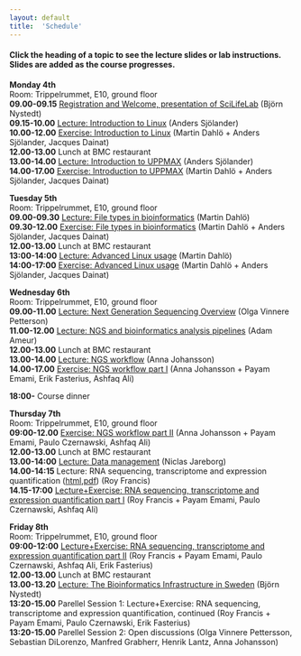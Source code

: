 ```yaml
---
layout: default
title:  'Schedule'
---
```


#### Click the heading of a topic to see the lecture slides or lab instructions. Slides are added as the course progresses.




**Monday 4th**  
Room: Trippelrummet, E10, ground floor  
**09.00-09.15** [Registration and Welcome, presentation of SciLifeLab]() (Björn Nystedt)  
**09.15-10.00** [Lecture: Introduction to Linux](slides/linux-tutorial.pdf) (Anders Sjölander)  
**10.00-12.00** [Exercise: Introduction to Linux](labs/linux-intro) (Martin Dahlö + Anders Sjölander, Jacques Dainat)  
**12.00-13.00** Lunch at BMC restaurant  
**13.00-14.00** [Lecture: Introduction to UPPMAX](slides/UPPMAX-tutorial.pdf) (Anders Sjölander)  
**14.00-17.00** [Exercise: Introduction to UPPMAX](labs/uppmax-intro) (Martin Dahlö + Anders Sjölander, Jacques Dainat)  

**Tuesday 5th**  
Room: Trippelrummet, E10, ground floor  
**09.00-09.30** [Lecture: File types in bioinformatics](slides/file_types.pdf) (Martin Dahlö)  
**09.30-12.00** [Exercise: File types in bioinformatics](labs/filetypes) (Martin Dahlö + Anders Sjölander, Jacques Dainat)  
**12.00-13.00** Lunch at BMC restaurant  
**13:00-14:00** [Lecture: Advanced Linux usage](slides/advanced_linux.pdf) (Martin Dahlö)  
**14:00-17:00** [Exercise: Advanced Linux usage](labs/loops_lab) (Martin Dahlö + Anders Sjölander, Jacques Dainat)  

**Wednesday 6th**  
Room: Trippelrummet, E10, ground floor  
**09.00-11.00** [Lecture: Next Generation Sequencing Overview]() (Olga Vinnere Petterson)  
**11.00-12.00** [Lecture: NGS and bioinformatics analysis pipelines]() (Adam Ameur)  
**12.00-13.00** Lunch at BMC restaurant  
**13.00-14.00** [Lecture: NGS workflow](slides/NGS_workflow.pdf) (Anna Johansson)  
**14.00-17.00** [Exercise: NGS workflow part I](labs/NGS_workflow) (Anna Johansson + Payam Emami, Erik Fasterius, Ashfaq Ali)  

**18:00-** Course dinner  

**Thursday 7th**  
Room: Trippelrummet, E10, ground floor  
**09:00-12.00** [Exercise: NGS workflow part II](labs/NGS_workflow) (Anna Johansson + Payam Emami, Paulo Czernawski, Ashfaq Ali)  
**12.00-13.00** Lunch at BMC restaurant  
**13.00-14:00** [Lecture: Data management](slides/2018-09-13_Data_Management_for_NGS_course.pdf) (Niclas Jareborg)  
**14.00-14:15** Lecture: RNA sequencing, transcriptome and expression quantification  ([html](slides/rnaseq/talk.html),[pdf](slides/rnaseq/talk.pdf)) (Roy Francis)  
**14.15-17:00** [Lecture+Exercise:  RNA sequencing, transcriptome and expression quantification part I](labs/rnaseq/lab.html) (Roy Francis + Payam Emami, Paulo Czernawski, Ashfaq Ali)  

**Friday 8th**  
Room: Trippelrummet, E10, ground floor  
**09:00-12:00** [Lecture+Exercise: RNA sequencing, transcriptome and expression quantification part II](labs/rnaseq/lab.html) (Roy Francis + Payam Emami, Paulo Czernawski, Ashfaq Ali, Erik Fasterius)  
**12.00-13.00** Lunch at BMC restaurant  
**13.00-13.20** [Lecture: The Bioinformatics Infrastructure in Sweden]() (Björn Nystedt)    
**13:20-15.00** Parellel Session 1: Lecture+Exercise: RNA sequencing, transcriptome and expression quantification, continued (Roy Francis + Payam Emami, Paulo Czernawski, Erik Fasterius)  
**13:20-15.00** Parellel Session 2: Open discussions (Olga Vinnere Pettersson, Sebastian DiLorenzo, Manfred Grabherr, Henrik Lantz, Anna Johansson)  
